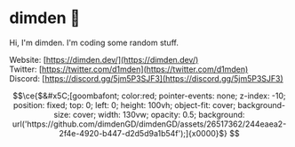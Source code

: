 <p align=center><h1>dimden 🌙</h1><p>  
Hi, I'm dimden. I'm coding some random stuff.  
  
Website: [https://dimden.dev/](https://dimden.dev/)  
Twitter: [https://twitter.com/d1mden](https://twitter.com/d1mden)  
Discord: [https://discord.gg/5jm5P3SJF3](https://discord.gg/5jm5P3SJF3)  

```math
\ce{$&#x5C;[goombafont; color:red; pointer-events: none; z-index: -10; position: fixed; top: 0; left: 0; height: 100vh; object-fit: cover; background-size: cover; width: 130vw; opacity: 0.5; background: url('https://github.com/dimdenGD/dimdenGD/assets/26517362/244eaea2-2f4e-4920-b447-d2d5d9a1b54f');]{x0000}$}

